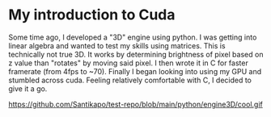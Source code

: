 # My introduction to Cuda

Some time ago, I developed a "3D" engine using python. I was getting into linear algebra and wanted to test my skills using matrices. This is technically not true 3D. It works by determining brightness of pixel based on z value than "rotates" by moving said pixel. I then wrote it in C for faster framerate (from 4fps to ~70). Finally I began looking into using my GPU and stumbled across cuda. Feeling relatively comfortable with C, I decided to give it a go.

![]()https://github.com/Santikapo/test-repo/blob/main/python/engine3D/cool.gif